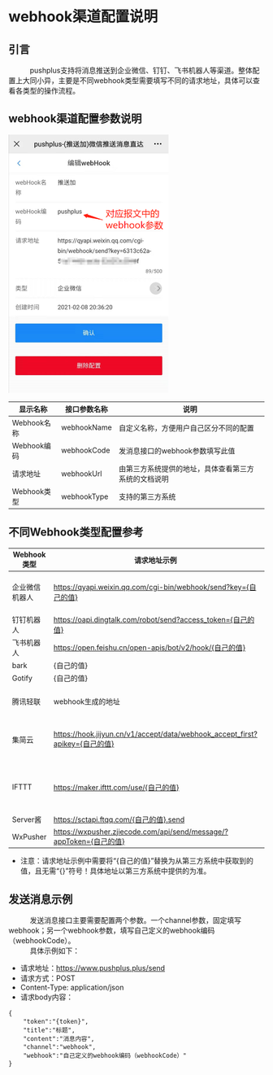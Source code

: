 # webhook渠道配置说明

## 引言
　&emsp;&emsp;pushplus支持将消息推送到企业微信、钉钉、飞书机器人等渠道。整体配置上大同小异，主要是不同webhook类型需要填写不同的请求地址，具体可以查看各类型的操作流程。

## webhook渠道配置参数说明
 
![](../images/webhook.png)

| 显示名称 | 接口参数名称 | 说明 |
| -- | -- | --|
| Webhook名称 |  webhookName | 自定义名称，方便用户自己区分不同的配置 |
| Webhook编码 | webhookCode |  发消息接口的webhook参数填写此值 |
| 请求地址 |  webhookUrl | 由第三方系统提供的地址，具体查看第三方系统的文档说明 |
| Webhook类型| webhookType | 支持的第三方系统 |


## 不同Webhook类型配置参考

| Webhook类型 | 请求地址示例 |  配置教程 |
| --| --| --|
| 企业微信机器人 | https://qyapi.weixin.qq.com/cgi-bin/webhook/send?key={自己的值}  | [pushplus推送到企业微信机器人教程](/extend/cpbot.md) |
| 钉钉机器人 | https://oapi.dingtalk.com/robot/send?access_token={自己的值} | 无 |
| 飞书机器人 | https://open.feishu.cn/open-apis/bot/v2/hook/{自己的值} | 无 | 
| bark | {自己的值} | 无|
| Gotify | {自己的值} | 无|
| 腾讯轻联 | webhook生成的地址 | [通过腾讯轻联实现发送短信](/extend/hiflow.md) |
| 集简云 | https://hook.jijyun.cn/v1/accept/data/webhook_accept_first?apikey={自己的值} | [通过集简云发送企业微信应用消息](/extend/jijyun.md) |
| IFTTT | https://maker.ifttt.com/use/{自己的值} | [调用IFTTT的webhook触发器教程](/extend/ifttt.md) |
| Server酱 | https://sctapi.ftqq.com/{自己的值}.send | 无 |
| WxPusher | https://wxpusher.zjiecode.com/api/send/message/?appToken={自己的值} | 无 |

- 注意：请求地址示例中需要将“{自己的值}”替换为从第三方系统中获取到的值，且无需“{}”符号！具体地址以第三方系统中提供的为准。


## 发送消息示例
　&emsp;&emsp;发送消息接口主要需要配置两个参数。一个channel参数，固定填写webhook；另一个webhook参数，填写自己定义的webhook编码（webhookCode）。\
　&emsp;&emsp;具体示例如下：
- 请求地址：https://www.pushplus.plus/send
- 请求方式：POST
- Content-Type: application/json
- 请求body内容：
```
{
    "token":"{token}",
    "title":"标题",
    "content":"消息内容",
    "channel":"webhook",
    "webhook":"自己定义的webhook编码（webhookCode）"
}
```